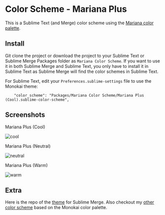 # Color Scheme - Mariana Plus

This is a Sublime Text (and Merge) color scheme using the [Mariana color palette](https://github.com/n0rmand0/Mariana-Pro-color-theme).

## Install

Git clone the project or download the project to your Sublime Text or Sublime Merge Packages folder as
`Mariana Color Scheme`. If you want to use it in both Sublime Merge and Sublime Text, you only have to install it in
Sublime Text as Sublime Merge will find the color schemes in Sublime Text.

For Sublime Text, edit your `Preferences.sublime-settings` file to use the Monokai theme:

```
    "color_scheme": "Packages/Mariana Color Scheme/Mariana Plus (Cool).sublime-color-scheme",
```

## Screenshots

Mariana Plus (Cool)

![cool](https://github.com/user-attachments/assets/37e87a68-55b2-41a5-bcc2-0f80e2e03fca "Mariana Plus (Cool)")

Mariana Plus (Neutral)

![neutral](https://github.com/user-attachments/assets/65a09379-12ed-4455-86da-b1b5555bc744 "Mariana Plus (Neutral)")

Mariana Plus (Warm)

![warm](https://github.com/user-attachments/assets/c46c3c3f-f85a-4054-af64-ef1ae34cb321 "Mariana Plus (Warm)")

## Extra

Here is the repo of the [theme](https://github.com/bitsper2nd/merge-mariana-theme) for Sublime Merge. Also checkout my [other color scheme](https://github.com/bitsper2nd/sublime-monokai-scheme) based on the Monokai color palette.

